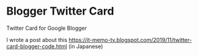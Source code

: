 # Blogger Twitter Card
Twitter Card for Google Blogger

I wrote a post about this https://it-memo-tv.blogspot.com/2019/11/twitter-card-blogger-code.html (in Japanese)
